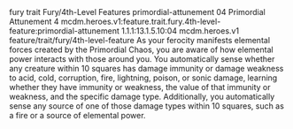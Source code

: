 <ability>
  <metadata>
    <class>fury</class>
    <feature_type>trait</feature_type>
    <file_dpath>Fury/4th-Level Features</file_dpath>
    <item_id>primordial-attunement</item_id>
    <item_index>04</item_index>
    <item_name>Primordial Attunement</item_name>
    <level>4</level>
    <scc>mcdm.heroes.v1:feature.trait.fury.4th-level-feature:primordial-attunement</scc>
    <scdc>1.1.1:13.1.5.10:04</scdc>
    <source>mcdm.heroes.v1</source>
    <type>feature/trait/fury/4th-level-feature</type>
  </metadata>
  <effects>
    <effect type="mundane">As your ferocity manifests elemental forces created by the Primordial Chaos, you are aware of how elemental power interacts with those around you. You automatically sense whether any creature within 10 squares has damage immunity or damage weakness to acid, cold, corruption, fire, lightning, poison, or sonic damage, learning whether they have immunity or weakness, the value of that immunity or weakness, and the specific damage type. Additionally, you automatically sense any source of one of those damage types within 10 squares, such as a fire or a source of elemental power.</effect>
  </effects>
</ability>
